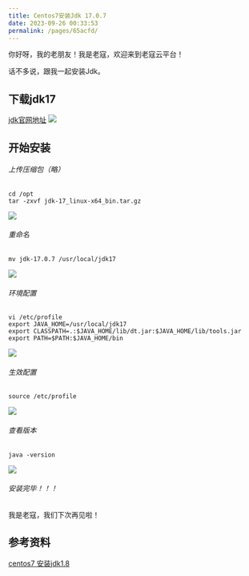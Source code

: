 ```yaml
---
title: Centos7安装Jdk 17.0.7
date: 2023-09-26 00:33:53
permalink: /pages/65acfd/
---
```


你好呀，我的老朋友！我是老寇，欢迎来到老寇云平台！

话不多说，跟我一起安装Jdk。

## 下载jdk17

<a target="_blank" href="https://www.oracle.com/java/technologies/downloads/#java17">jdk官网地址</a>
<img src="/img/4/img.png"/>

## 开始安装

###### 上传压缩包（略）

```shell
cd /opt
tar -zxvf jdk-17_linux-x64_bin.tar.gz
```

<img src="/img/4/img_1.png"/>

###### 重命名

```shell
mv jdk-17.0.7 /usr/local/jdk17
```

<img src="/img/4/img_2.png"/>

###### 环境配置

```shell
vi /etc/profile
export JAVA_HOME=/usr/local/jdk17
export CLASSPATH=.:$JAVA_HOME/lib/dt.jar:$JAVA_HOME/lib/tools.jar
export PATH=$PATH:$JAVA_HOME/bin
```

<img src="/img/4/img_3.png"/>

###### 生效配置

```shell
source /etc/profile
```

<img src="/img/4/img_4.png"/>

###### 查看版本

```shell
java -version
```

<img src="/img/4/img_5.png"/>

###### 安装完毕！！！

我是老寇，我们下次再见啦！

## 参考资料

[centos7 安装jdk1.8](https://kcloud.blog.csdn.net/article/details/82184984)
